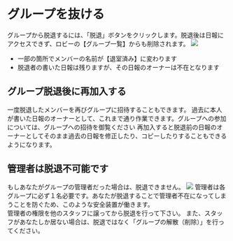 # グループを抜ける
グループから脱退するには、「脱退」ボタンをクリックします。脱退後は日報にアクセスできず、ロビーの【グループ一覧】からも削除されます。
![](/setting/s18.png)

- 一部の箇所でメンバーの名前が【退室済み】に変わります
- 脱退者の書いた日報は残りますが、その日報のオーナーは不在となります

## グループ脱退後に再加入する
一度脱退したメンバーを再びグループに招待することもできます。
過去に本人が書いた日報のオーナーとして、これまで通り作業できます。グループへの参加については、グループへの招待を御覧ください
再加入すると脱退前の日報のオーナーとしてそのまま過去の日報を修正したり、コピーしたりすることもできるようになります。

## 管理者は脱退不可能です
もしあなたがグループの管理者だった場合は、脱退できません。
![](/setting/s19.png)
管理者は各グループに必ず１名必要です。あなたが脱退することで管理者不在になってしまうことを防ぐため、このような安全装置が働きます。  
管理者の権限を他のスタッフに譲ってから脱退を行って下さい。
また、スタッフがあなたしか居ない場合は、脱退ではなく「グループの解散（削除）」を行ってください。


